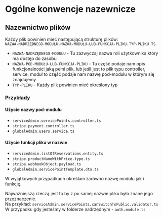 # Ogólne konwencje nazewnicze

## Nazewnictwo plików

Każdy plik powinien mieć następującą strukturę plików: <br/>
`NAZWA-NADRZĘDNEGO-MODUŁU.NAZWA-MODUŁU-LUB-FUNKCJA-PLIKU.TYP-PLIKU.TS`

- `NAZWA-NADRZĘDNEGO-MODUŁU` - Tu zazwyczaj nazwa roli użytkownika który ma dostęp do zasobu
- `NAZWA-POD-MODUŁU-LUB-FUNKCJA-PLIKU` - Ta część podaje nam opis funkcjonalności jaką pełni plik, lub jeśli jest to plik typu controller, service, moduł to część podaje nam nazwę pod-modułu w którym się znajdujemy
- `TYP-PLIKU` - Każdy plik powinien mieć określony typ 

### Przykłady

#### Użycie nazwy pod-modułu

- `serviceAdmin.servicePoints.controller.ts`
- `stripe.payment.controller.ts`
- `globalAdmin.users.service.ts`

#### Użycie funkcji pliku w nazwie

- `serviceAdmin.listOfReservations.entity.ts`
- `stripe.productNameWithPrice.type.ts`
- `stripe.webhookObject.payload.ts`
- `globalAdmin.servicePointTemplate.dto.ts`

W wyjątkowych przypadkach określam zarówno nazwę modułu jak i funkcję. <br/>

Najważniejszą rzeczą jest to by z po samej nazwie pliku było znane jego przeznaczenie. <br/> 
Na przykład: `serviceAdmin.servicePoints.canSwitchToPublic.validator.ts` <br/>
W przypadku gdy jesteśmy w folderze nadrzędnym - `auth.module.ts`
